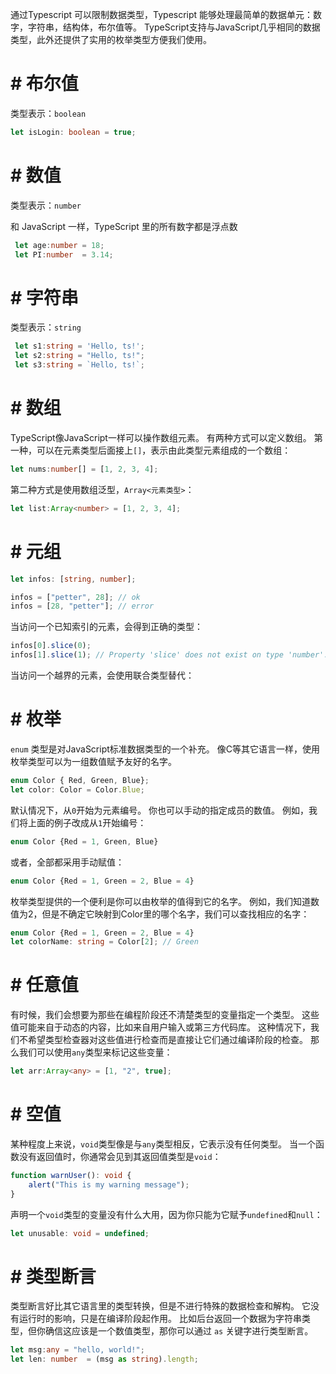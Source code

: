 通过Typescript 可以限制数据类型，Typescript 能够处理最简单的数据单元：数字，字符串，结构体，布尔值等。 TypeScript支持与JavaScript几乎相同的数据类型，此外还提供了实用的枚举类型方便我们使用。



# # 布尔值

类型表示：`boolean`

```typescript
let isLogin: boolean = true;
```

# # 数值

类型表示：`number`

和 JavaScript 一样，TypeScript 里的所有数字都是浮点数

```typescript
 let age:number = 18;
 let PI:number  = 3.14;
```

# # 字符串

类型表示：`string`

```typescript
 let s1:string = 'Hello, ts!';
 let s2:string = "Hello, ts!";
 let s3:string = `Hello, ts!`;
```

# # 数组

TypeScript像JavaScript一样可以操作数组元素。 有两种方式可以定义数组。 第一种，可以在元素类型后面接上`[]`，表示由此类型元素组成的一个数组：

```typescript
let nums:number[] = [1, 2, 3, 4];
```

第二种方式是使用数组泛型，`Array<元素类型>`：

```typescript
let list:Array<number> = [1, 2, 3, 4];
```

# # 元组

```typescript
let infos: [string, number];

infos = ["petter", 28]; // ok
infos = [28, "petter"]; // error
```

当访问一个已知索引的元素，会得到正确的类型：

```typescript
infos[0].slice(0);
infos[1].slice(1); // Property 'slice' does not exist on type 'number'.
```

当访问一个越界的元素，会使用联合类型替代：

# # 枚举

`enum` 类型是对JavaScript标准数据类型的一个补充。 像C等其它语言一样，使用枚举类型可以为一组数值赋予友好的名字。

```typescript
enum Color { Red, Green, Blue};
let color: Color = Color.Blue;
```

默认情况下，从`0`开始为元素编号。 你也可以手动的指定成员的数值。 例如，我们将上面的例子改成从`1`开始编号：

```typescript
enum Color {Red = 1, Green, Blue}
```

或者，全部都采用手动赋值：

```typescript
enum Color {Red = 1, Green = 2, Blue = 4}
```

枚举类型提供的一个便利是你可以由枚举的值得到它的名字。 例如，我们知道数值为2，但是不确定它映射到Color里的哪个名字，我们可以查找相应的名字：

```typescript
enum Color {Red = 1, Green = 2, Blue = 4}
let colorName: string = Color[2]; // Green
```

# # 任意值

有时候，我们会想要为那些在编程阶段还不清楚类型的变量指定一个类型。 这些值可能来自于动态的内容，比如来自用户输入或第三方代码库。 这种情况下，我们不希望类型检查器对这些值进行检查而是直接让它们通过编译阶段的检查。 那么我们可以使用`any`类型来标记这些变量：

```typescript
let arr:Array<any> = [1, "2", true];
```

# # 空值

某种程度上来说，`void`类型像是与`any`类型相反，它表示没有任何类型。 当一个函数没有返回值时，你通常会见到其返回值类型是`void`：

```typescript
function warnUser(): void {
    alert("This is my warning message");
}
```

声明一个`void`类型的变量没有什么大用，因为你只能为它赋予`undefined`和`null`：

```typescript
let unusable: void = undefined;
```

# # 类型断言

 类型断言好比其它语言里的类型转换，但是不进行特殊的数据检查和解构。 它没有运行时的影响，只是在编译阶段起作用。 比如后台返回一个数据为字符串类型，但你确信这应该是一个数值类型，那你可以通过 `as` 关键字进行类型断言。

```typescript
let msg:any = "hello, world!";
let len: number  = (msg as string).length;
```






